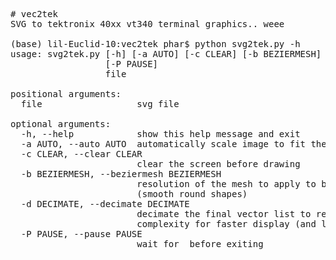 <pre>
# vec2tek
SVG to tektronix 40xx vt340 terminal graphics.. weee

(base) lil-Euclid-10:vec2tek phar$ python svg2tek.py -h
usage: svg2tek.py [-h] [-a AUTO] [-c CLEAR] [-b BEZIERMESH] [-d DECIMATE]
                  [-P PAUSE]
                  file

positional arguments:
  file                  svg file

optional arguments:
  -h, --help            show this help message and exit
  -a AUTO, --auto AUTO  automatically scale image to fit the screen
  -c CLEAR, --clear CLEAR
                        clear the screen before drawing
  -b BEZIERMESH, --beziermesh BEZIERMESH
                        resolution of the mesh to apply to bezier curves
                        (smooth round shapes)
  -d DECIMATE, --decimate DECIMATE
                        decimate the final vector list to reduce its
                        complexity for faster display (and low poly render)
  -P PAUSE, --pause PAUSE
                        wait for <enter> before exiting

</pre>

